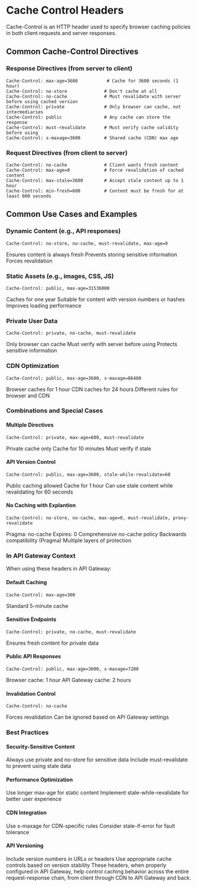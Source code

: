 # Cache Control Headers

Cache-Control is an HTTP header used to specify browser caching policies in both client requests and server responses.

## Common Cache-Control Directives

### Response Directives (from server to client)

```
Cache-Control: max-age=3600           # Cache for 3600 seconds (1 hour)
Cache-Control: no-store              # Don't cache at all
Cache-Control: no-cache              # Must revalidate with server before using cached version
Cache-Control: private               # Only browser can cache, not intermediaries
Cache-Control: public                # Any cache can store the response
Cache-Control: must-revalidate       # Must verify cache validity before using
Cache-Control: s-maxage=3600         # Shared cache (CDN) max age
```

### Request Directives (from client to server)

```
Cache-Control: no-cache              # Client wants fresh content
Cache-Control: max-age=0             # Force revalidation of cached content
Cache-Control: max-stale=3600        # Accept stale content up to 1 hour
Cache-Control: min-fresh=600         # Content must be fresh for at least 600 seconds
```

## Common Use Cases and Examples

### Dynamic Content (e.g., API responses)

```
Cache-Control: no-store, no-cache, must-revalidate, max-age=0
```
Ensures content is always fresh
Prevents storing sensitive information
Forces revalidation

### Static Assets (e.g., images, CSS, JS)

```
Cache-Control: public, max-age=31536000
```
Caches for one year
Suitable for content with version numbers or hashes
Improves loading performance

### Private User Data

```
Cache-Control: private, no-cache, must-revalidate
```

Only browser can cache
Must verify with server before using
Protects sensitive information

### CDN Optimization

```
Cache-Control: public, max-age=3600, s-maxage=86400
```
Browser caches for 1 hour
CDN caches for 24 hours
Different rules for browser and CDN

### Combinations and Special Cases

#### Multiple Directives

```
Cache-Control: private, max-age=600, must-revalidate
```
Private cache only
Cache for 10 minutes
Must verify if stale

#### API Version Control

```
Cache-Control: public, max-age=3600, stale-while-revalidate=60
```
Public caching allowed
Cache for 1 hour
Can use stale content while revalidating for 60 seconds

#### No Caching with Explantion

```
Cache-Control: no-store, no-cache, max-age=0, must-revalidate, proxy-revalidate
```
Pragma: no-cache
Expires: 0
Comprehensive no-cache policy
Backwards compatibility (Pragma)
Multiple layers of protection

### In API Gateway Context

When using these headers in API Gateway:

#### Default Caching

```
Cache-Control: max-age=300
```
Standard 5-minute cache

#### Sensitive Endpoints

```
Cache-Control: private, no-cache, must-revalidate
```
Ensures fresh content for private data

#### Public API Responses

```
Cache-Control: public, max-age=3600, s-maxage=7200
```
Browser cache: 1 hour
API Gateway cache: 2 hours

#### Invalidation Control

```
Cache-Control: no-cache
```
Forces revalidation
Can be ignored based on API Gateway settings

### Best Practices

#### Security-Sensitive Content

Always use private and no-store for sensitive data
Include must-revalidate to prevent using stale data

#### Performance Optimization

Use longer max-age for static content
Implement stale-while-revalidate for better user experience

#### CDN Integration

Use s-maxage for CDN-specific rules
Consider stale-if-error for fault tolerance

#### API Versioning

Include version numbers in URLs or headers
Use appropriate cache controls based on version stability
These headers, when properly configured in API Gateway, help control caching behavior across the entire request-response chain, from client through CDN to API Gateway and back.